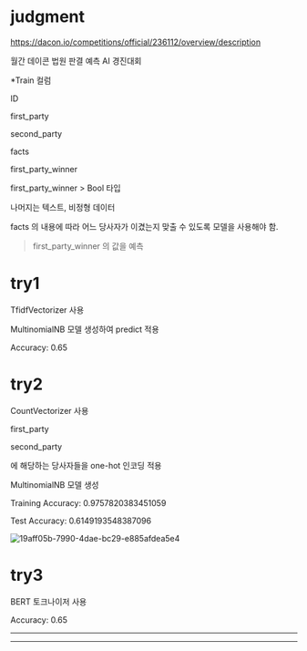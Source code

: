 # judgment


https://dacon.io/competitions/official/236112/overview/description

월간 데이콘 법원 판결 예측 AI 경진대회


*Train 컬럼

ID	

first_party	

second_party	

facts	

first_party_winner



first_party_winner > Bool 타입

나머지는 텍스트, 비정형 데이터

facts 의 내용에 따라 어느 당사자가 이겼는지 맞출 수 있도록 모델을 사용해야 함.
> first_party_winner 의 값을 예측

# try1 

TfidfVectorizer 사용

MultinomialNB 모델 생성하여 predict 적용

Accuracy: 0.65

# try2

CountVectorizer 사용

first_party

second_party

에 해당하는 당사자들을 one-hot 인코딩 적용

MultinomialNB 모델 생성

Training Accuracy: 0.9757820383451059

Test Accuracy: 0.6149193548387096

![19aff05b-7990-4dae-bc29-e885afdea5e4](https://github.com/djy2211/-judgment/assets/131187694/ab0148e1-1430-4294-b454-75756200d09c)

# try3

BERT 토크나이저 사용

Accuracy: 0.65

***
***
